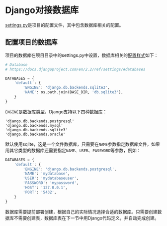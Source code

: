 <!-- toc -->
# Django对接数据库

[settings.py](https://docs.djangoproject.com/en/2.2/ref/settings/)是项目的配置文件，其中包含数据库相关的配置。

## 配置项目的数据库

项目的数据库在项目目录中的settings.py中设置，数据库相关的[配置样式](https://docs.djangoproject.com/en/2.2/ref/settings/#databases)如下：

```python
# Database
# https://docs.djangoproject.com/en/2.2/ref/settings/#databases

DATABASES = {
    'default': {
        'ENGINE': 'django.db.backends.sqlite3',
        'NAME': os.path.join(BASE_DIR, 'db.sqlite3'),
    }
}
```

`ENGINE`是数据库类型，Django支持以下四种数据库：

	'django.db.backends.postgresql'
	'django.db.backends.mysql'
	'django.db.backends.sqlite3'
	'django.db.backends.oracle'

默认使用sqlite，这是一个文件数据库，只需要在`NAME`参数指定数据库文件，如果用其它类型的数据库还需要指定`NAME`、`USER`、`PASSWORD`等参数，例如：

```python
DATABASES = {
    'default': {
        'ENGINE': 'django.db.backends.postgresql',
        'NAME': 'mydatabase',
        'USER': 'mydatabaseuser',
        'PASSWORD': 'mypassword',
        'HOST': '127.0.0.1',
        'PORT': '5432',
    }
}
```

数据库需要提前部署创建，根据自己的实际情况选择合适的数据库。只需要创建数据库不需要创建表，数据库表在下一节中用Django代码定义，并自动完成创建。

